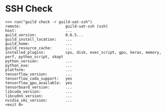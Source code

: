 # SSH Check

    >>> run("guild check -r guild-uat-ssh")
    remote:                    guild-uat-ssh (ssh)
    host:                      ...
    guild_version:             0.6.5...
    guild_install_location:    ...
    guild_home:                ...
    guild_resource_cache:      ...
    installed_plugins:         cpu, disk, exec_script, gpu, keras, memory, perf, python_script, skopt
    python_version:            ...
    python_exe:                ...
    platform:                  ...
    tensorflow_version:        ...
    tensorflow_cuda_support:   yes
    tensorflow_gpu_available:  yes
    tensorboard_version:       ...
    libcuda_version:           ...
    libcudnn_version:          ...
    nvidia_smi_version:        ...
    <exit 0>
